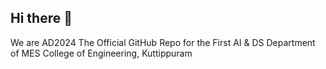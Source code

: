 ## Hi there 👋

We are AD2024 The Official GitHub Repo for the First AI & DS Department of MES College of Engineering, Kuttippuram
